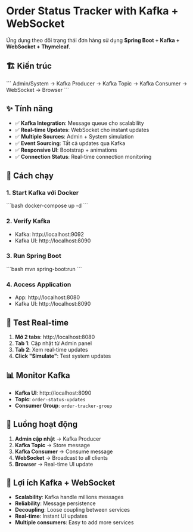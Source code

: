 # Order Status Tracker with Kafka + WebSocket

Ứng dụng theo dõi trạng thái đơn hàng sử dụng **Spring Boot + Kafka + WebSocket + Thymeleaf**.

## 🏗️ Kiến trúc

\`\`\`
Admin/System → Kafka Producer → Kafka Topic → Kafka Consumer → WebSocket → Browser
\`\`\`

## ✨ Tính năng

- ✅ **Kafka Integration**: Message queue cho scalability
- ✅ **Real-time Updates**: WebSocket cho instant updates
- ✅ **Multiple Sources**: Admin + System simulation
- ✅ **Event Sourcing**: Tất cả updates qua Kafka
- ✅ **Responsive UI**: Bootstrap + animations
- ✅ **Connection Status**: Real-time connection monitoring

## 🚀 Cách chạy

### 1. Start Kafka với Docker
\`\`\`bash
docker-compose up -d
\`\`\`

### 2. Verify Kafka
- Kafka: http://localhost:9092
- Kafka UI: http://localhost:8090

### 3. Run Spring Boot
\`\`\`bash
mvn spring-boot:run
\`\`\`

### 4. Access Application
- App: http://localhost:8080
- Kafka UI: http://localhost:8090

## 🧪 Test Real-time

1. **Mở 2 tabs**: http://localhost:8080
2. **Tab 1**: Cập nhật từ Admin panel
3. **Tab 2**: Xem real-time updates
4. **Click "Simulate"**: Test system updates

## 📊 Monitor Kafka

- **Kafka UI**: http://localhost:8090
- **Topic**: `order-status-updates`
- **Consumer Group**: `order-tracker-group`

## 🔧 Luồng hoạt động

1. **Admin cập nhật** → Kafka Producer
2. **Kafka Topic** → Store message
3. **Kafka Consumer** → Consume message
4. **WebSocket** → Broadcast to all clients
5. **Browser** → Real-time UI update

## 🎯 Lợi ích Kafka + WebSocket

- **Scalability**: Kafka handle millions messages
- **Reliability**: Message persistence
- **Decoupling**: Loose coupling between services
- **Real-time**: Instant UI updates
- **Multiple consumers**: Easy to add more services
